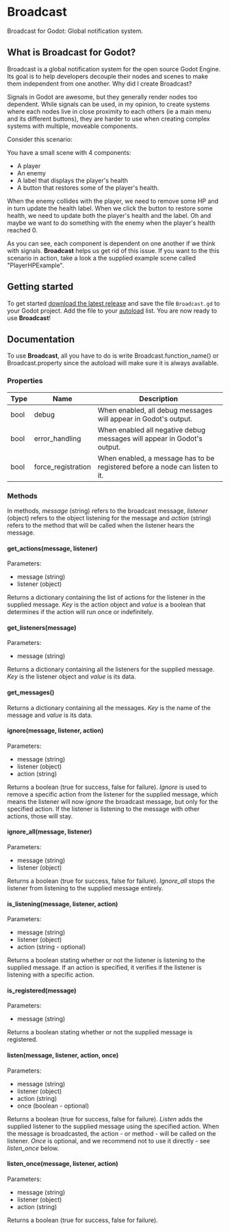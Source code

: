 # Broadcast
Broadcast for Godot: Global notification system.

## What is Broadcast for Godot?

Broadcast is a global notification system for the open source Godot Engine. Its goal is to help developers decouple their nodes and scenes to make them independent from one another.
Why did I create Broadcast?

Signals in Godot are awesome, but they generally render nodes too dependent. While signals can be used, in my opinion, to create systems where each nodes live in close proximity to each others (ie a main menu and its different buttons), they are harder to use when creating complex systems with multiple, moveable components.

Consider this scenario:

You have a small scene with 4 components:
 * A player
 * An enemy
 * A label that displays the player's health
 * A button that restores some of the player's health.
 
When the enemy collides with the player, we need to remove some HP and in turn update the health label. When we click the button to restore some health, we need to update both the player's health and the label. Oh and maybe we want to do something with the enemy when the player's health reached 0.

As you can see, each component is dependent on one another if we think with signals. **Broadcast** helps us get rid of this issue. If you want to the this scenario in action, take a look a the supplied example scene called "PlayerHPExample".

## Getting started

To get started [download the latest release](https://github.com/marcgenesis/broadcast/releases/) and save the file `Broadcast.gd` to your Godot project. Add the file to your [autoload](https://docs.godotengine.org/en/3.1/getting_started/step_by_step/singletons_autoload.html) list. You are now ready to use **Broadcast**!

## Documentation

To use **Broadcast**, all you have to do is write Broadcast.function_name() or Broadcast.property since the autoload will make sure it is always available.

### Properties

Type | Name | Description
-----|------|------------
bool|debug|When enabled, all debug messages will appear in Godot's output.
bool|error_handling|When enabled all negative debug messages will appear in Godot's output.
bool|force_registration|When enabled, a message has to be registered before a node can listen to it.

### Methods

In methods, *message* (string) refers to the broadcast message, *listener* (object) refers to the object listening for the message and *action* (string) refers to the method that will be called when the listener hears the message.

#### get_actions(message, listener)

Parameters:
 * message (string)
 * listener (object)

Returns a dictionary containing the list of actions for the listener in the supplied message. *Key* is the action object and *value* is a boolean that determines if the action will run once or indefinitely.

#### get_listeners(message)

Parameters:
 * message (string)
 
Returns a dictionary containing all the listeners for the supplied message. *Key* is the listener object and *value* is its data.

#### get_messages()

Returns a dictionary containing all the messages. *Key* is the name of the message and *value* is its data.

#### ignore(message, listener, action)

Parameters:
 * message (string)
 * listener (object)
 * action (string)
 
Returns a boolean (true for success, false for failure). *Ignore* is used to remove a specific action from the listener for the supplied message, which means the listener will now *ignore* the broadcast message, but only for the specified action. If the listener is listening to the message with other actions, those will stay.

#### ignore_all(message, listener)

Parameters:
 * message (string)
 * listener (object)
 
Returns a boolean (true for success, false for failure). *Ignore_all* stops the listener from listening to the supplied message entirely.

#### is_listening(message, listener, action)

Parameters:
 * message (string)
 * listener (object)
 * action (string - optional)
 
Returns a boolean stating whether or not the listener is listening to the supplied message. If an action is specified, it verifies if the listener is listening with a specific action.

#### is_registered(message)

Parameters:
 * message (string)

Returns a boolean stating whether or not the supplied message is registered.

#### listen(message, listener, action, once)

Parameters:
 * message (string)
 * listener (object)
 * action (string)
 * once (boolean - optional)
 
Returns a boolean (true for success, false for failure). *Listen* adds the supplied listener to the supplied message using the specified action. When the message is broadcasted, the action - or method - will be called on the listener. *Once* is optional, and we recommend not to use it directly - see *listen_once* below.

#### listen_once(message, listener, action)

Parameters:
 * message (string)
 * listener (object)
 * action (string)

Returns a boolean (true for success, false for failure).
 
